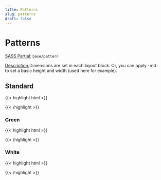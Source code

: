 ```yaml
---
title: Patterns
slug: patterns
draft: false
---
```


<!-- Header -->
<div class="styleguide__content">
  <h1>Patterns</h1>
  <p><u>SASS Partial:</u> <code>base/pattern</code></p>
  <p><u>Description:</u>Dimensions are set in each layout block. Or, you can apply -md to set a basic height and width (used here for example).</p>
  

  <h2> Standard</h2>
</div>

<!-- Result -->
<div class="styleguide__result">
    <div class="pattern | -md"></div>
</div>

<!-- Markup -->

{{< highlight html  >}}
<div class="pattern"></div>
{{< /highlight >}}

<!-- Header -->
<div class="styleguide__content">
  <h3>Green</h3>
</div>

<!-- Result -->
<div class="styleguide__result">
    <div class="pattern--green | -md"></div>
</div>

<!-- Markup -->

{{< highlight html  >}}
<div class="pattern--green"></div>
{{< /highlight >}}


<!-- Header -->
<div class="styleguide__content">
  <h3>White</h3>
</div>

<!-- Result -->
<div class="styleguide__result | p-4 bg-green-darkest">
    <div class="pattern--white | -md"></div>
</div>

<!-- Markup -->

{{< highlight html  >}}
<div class="pattern--white"></div>
{{< /highlight >}}

